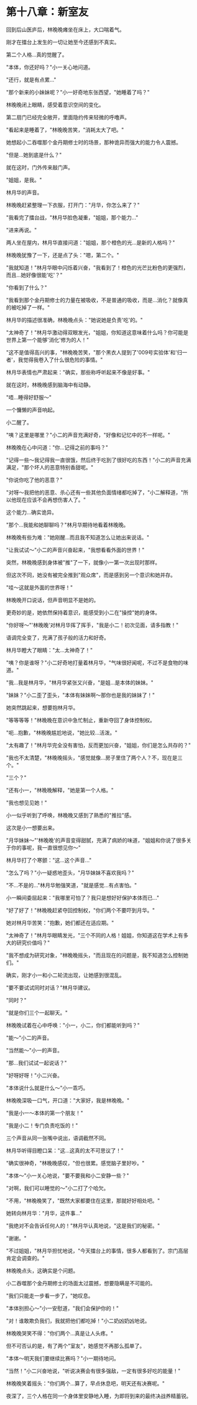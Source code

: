 # 第十八章：新室友

回到后山医庐后，林晚晚瘫坐在床上，大口喘着气。

刚才在擂台上发生的一切让她至今还感到不真实。

第二个人格...真的觉醒了。

"本体，你还好吗？"小一关心地问道。

"还行，就是有点累..."

"那个新来的小妹妹呢？"小一好奇地东张西望，"她睡着了吗？"

林晚晚闭上眼睛，感受着意识空间的变化。

第二扇门已经完全敞开，里面隐约传来轻微的呼噜声。

"看起来是睡着了，"林晚晚苦笑，"消耗太大了吧。"

她想起小二吞噬那个金丹期修士时的场景，那种诡异而强大的能力令人震撼。

"但是...她到底是什么？"

就在这时，门外传来敲门声。

"姐姐，是我。"

林月华的声音。

林晚晚赶紧整理一下衣服，打开门："月华，你怎么来了？"

"我看完了擂台战，"林月华脸色凝重，"姐姐，那个能力..."

"进来再说。"

两人坐在屋内，林月华直接问道："姐姐，那个橙色的光...是新的人格吗？"

林晚晚犹豫了一下，还是点了头："嗯，第二个。"

"我就知道！"林月华眼中闪烁着兴奋，"我看到了！橙色的光芒比粉色的更强烈，而且...她好像很能'吃'？"

"你看到了什么？"

"我看到那个金丹期修士的力量在被吸收，不是普通的吸收，而是...消化？就像真的被吃掉了一样。"

林月华的描述很准确，林晚晚点头："她说她是负责'吃'的。"

"太神奇了！"林月华激动得双眼发光，"姐姐，你知道这意味着什么吗？你可能是世界上第一个能够'消化'修为的人！"

"这不是值得高兴的事，"林晚晚苦笑，"那个黑衣人提到了'009号实验体'和'归一者'，我觉得我卷入了什么很危险的事情。"

林月华表情也严肃起来："确实，那些称呼听起来不像是好事。"

就在这时，林晚晚感到脑海中有动静。

"唔...睡得好舒服～"

一个慵懒的声音响起。

小二醒了。

"咦？这里是哪里？"小二的声音充满好奇，"好像和记忆中的不一样呢。"

林晚晚在心中问道："你...记得之前的事吗？"

"记得一些～我记得我一直很饿，然后终于吃到了很好吃的东西！"小二的声音充满满足，"那个坏人的恶意特别香甜呢。"

"你说你吃了他的恶意？"

"对呀～我把他的恶意、杀心还有一些其他负面情绪都吃掉了，"小二解释道，"所以他现在应该不会再想伤害人了。"

这个能力...确实诡异。

"那个...我能和她聊聊吗？"林月华期待地看着林晚晚。

林晚晚有些为难："她刚醒...而且我不知道怎么让她出来说话。"

"让我试试～"小二的声音兴奋起来，"我想看看外面的世界！"

突然，林晚晚感到身体被"推"了一下，就像小一第一次出现时那样。

但这次不同，她没有被完全推到"观众席"，而是感到另一个意识和她并存。

"哇～这就是外面的世界呀！"

林晚晚开口说话，但声音明显不是她的。

更奇妙的是，她依然保持着意识，能感受到小二在"操控"她的身体。

"你好呀～"'林晚晚'对林月华挥了挥手，"我是小二！初次见面，请多指教！"

语调完全变了，充满了孩子般的活力和好奇。

林月华瞪大了眼睛："太...太神奇了！"

"咦？你是谁呀？"小二好奇地打量着林月华，"气味很好闻呢，不过不是食物的味道。"

"我...我是林月华，"林月华紧张又兴奋，"是姐...是本体的妹妹。"

"妹妹？"小二歪了歪头，"本体有妹妹啊～那你也是我的妹妹了！"

她突然跳起来，想要抱林月华。

"等等等等！"林晚晚在意识中急忙制止，重新夺回了身体控制权。

"呃...抱歉，"林晚晚尴尬地说，"她比较...活泼。"

"太有趣了！"林月华完全没有害怕，反而更加兴奋，"姐姐，你们是怎么共存的？"

"我也不太清楚，"林晚晚摇头，"感觉就像...房子里住了两个人？不，现在是三个。"

"三个？"

"还有小一，"林晚晚解释，"她是第一个人格。"

"我也想见见她！"

小一似乎听到了呼唤，林晚晚又感到了熟悉的"推拉"感。

这次是小一想要出来。

"月华妹妹～"'林晚晚'的声音变得甜腻，充满了病娇的味道，"姐姐和你说了很多关于你的事呢，我一直很想见你～"

林月华打了个寒颤："这...这个声音..."

"怎么了吗？"小一疑惑地歪头，"月华妹妹不喜欢我吗？"

"不...不是的..."林月华勉强笑道，"就是感觉...有点害怕。"

小一瞬间委屈起来："我哪里可怕了？我只是想好好保护本体而已..."

"好了好了！"林晚晚赶紧夺回控制权，"你们两个不要吓到月华。"

她对林月华苦笑："抱歉，她们都还在适应期。"

"太神奇了！"林月华眼睛发光，"三个不同的人格！姐姐，你知道这在学术上有多大的研究价值吗？"

"我不想成为研究对象，"林晚晚摇头，"而且现在的问题是，我不知道怎么控制她们。"

确实，刚才小一和小二轮流出现，让她感到很混乱。

"要不要试试同时对话？"林月华建议。

"同时？"

"就是你们三个一起聊天。"

林晚晚试着在心中呼唤："小一，小二，你们都能听到吗？"

"能～"小二的声音。

"当然能～"小一的声音。

"那...我们试试一起说话？"

"好呀好呀！"小二兴奋。

"本体说什么就是什么～"小一乖巧。

林晚晚深吸一口气，开口道："大家好，我是林晚晚。"

"我是小一～本体的第一个朋友！"

"我是小二！专门负责吃饭的！"

三个声音从同一张嘴中说出，语调截然不同。

林月华听得目瞪口呆："这...这真的太不可思议了！"

"确实很神奇，"林晚晚感叹，"但也很累。感觉脑子里好吵。"

"本体～"小一关心地说，"要不要我和小二安静一些？"

"对啊，我们可以睡觉的～"小二打了个哈欠。

"不用，"林晚晚笑了，"既然大家都要住在这里，那就好好相处吧。"

她转向林月华："月华，这件事..."

"我绝对不会告诉任何人的！"林月华认真地说，"这是我们的秘密。"

"谢谢。"

"不过姐姐，"林月华担忧地说，"今天擂台上的事情，很多人都看到了。宗门高层肯定会调查的。"

林晚晚点头，这确实是个问题。

小二吞噬那个金丹期修士的场面太过震撼，想要隐瞒是不可能的。

"我们只能走一步看一步了，"她叹息。

"本体别担心～"小一安慰道，"我们会保护你的！"

"对！谁敢欺负我们，我就把他们都吃掉！"小二奶凶奶凶地说。

林晚晚哭笑不得："你们两个...真是让人头疼。"

但不可否认的是，有了两个"室友"，她感觉不再那么孤单了。

"本体～明天我们要继续比赛吗？"小一期待地问。

"当然！"小二兴奋地说，"听说决赛会有很多强敌，一定有很多好吃的能量！"

林晚晚笑着摇头："你们两个...算了，早点休息吧，明天还有决赛呢。"

夜深了，三个人格在同一个身体里安静地入睡，为即将到来的最终决战养精蓄锐。